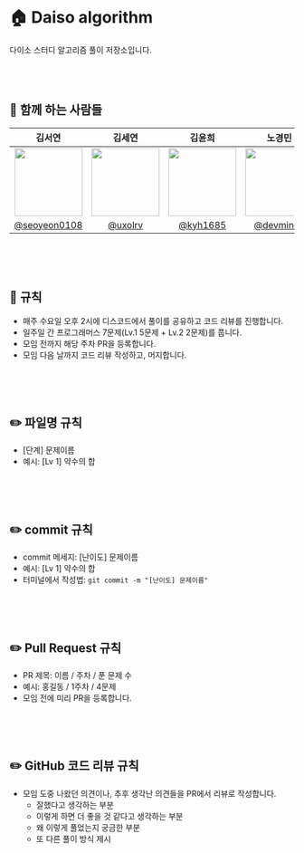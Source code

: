 # 🏠 Daiso algorithm
다이소 스터디 알고리즘 풀이 저장소입니다.
<br/>
<br/>
<br/>
<br/>

## 💁 함께 하는 사람들
|김서연|김세연|김윤희|노경민|도현수|방기현|
|:--:|:--:|:--:|:--:|:--:|:--:|
|<img src="https://avatars.githubusercontent.com/u/97490053?v=4" width=120>|<img src="https://avatars.githubusercontent.com/u/107875909?v=4" width=120>|<img src="https://avatars.githubusercontent.com/u/62630941?v=4" width=120>|<img src="https://avatars.githubusercontent.com/u/93895421?v=4" width=120>|<img src="https://avatars.githubusercontent.com/u/105625895?v=4" width=120>|<img src="https://avatars.githubusercontent.com/u/102677317?s=400&u=d1fc15bf19c4d0fb775e7b0f58ce83bd91fbe72c&v=4" width=120>|
|[@seoyeon0108](https://github.com/seoyeon0108)|[@uxolrv](https://github.com/uxolrv)|[@kyh1685](https://github.com/kyh1685)|[@devminoh](https://github.com/devminoh)|[@dohyeons](https://github.com/dohyeons)|[@kihyeoon](https://github.com/kihyeoon)|

<br/>
<br/>
<br/>

## 📌 규칙
- 매주 수요일 오후 2시에 디스코드에서 풀이를 공유하고 코드 리뷰를 진행합니다.
- 일주일 간 프로그래머스 7문제(Lv.1 5문제 + Lv.2 2문제)를 풉니다.
- 모임 전까지 해당 주차 PR을 등록합니다.
- 모임 다음 날까지 코드 리뷰 작성하고, 머지합니다.
<br/>
<br/>
<br/>

## ✏️ 파일명 규칙
- [단계] 문제이름
- 예시: [Lv 1] 약수의 합
<br/>
<br/>
<br/>

## ✏️ commit 규칙
- commit 메세지: [난이도] 문제이름
- 예시: [Lv 1] 약수의 합
- 터미널에서 작성법:
  `git commit -m "[난이도] 문제이름"`
<br/>
<br/>
<br/>

## ✏️ Pull Request 규칙
- PR 제목: 이름 / 주차 / 푼 문제 수
- 예시: 홍길동 / 1주차 / 4문제
- 모임 전에 미리 PR을 등록합니다.
<br/>
<br/>
<br/>

## ✏️ GitHub 코드 리뷰 규칙
- 모임 도중 나왔던 의견이나, 추후 생각난 의견들을 PR에서 리뷰로 작성합니다.
  - 잘했다고 생각하는 부분
  - 이렇게 하면 더 좋을 것 같다고 생각하는 부분
  - 왜 이렇게 풀었는지 궁금한 부분
  - 또 다른 풀이 방식 제시
<br/>
<br/>
<br/>
